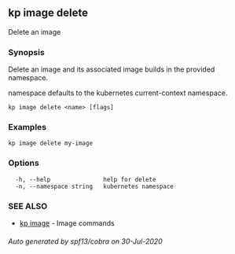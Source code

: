 ## kp image delete

Delete an image

### Synopsis

Delete an image and its associated image builds in the provided namespace.

namespace defaults to the kubernetes current-context namespace.

```
kp image delete <name> [flags]
```

### Examples

```
kp image delete my-image
```

### Options

```
  -h, --help               help for delete
  -n, --namespace string   kubernetes namespace
```

### SEE ALSO

* [kp image](kp_image.md)	 - Image commands

###### Auto generated by spf13/cobra on 30-Jul-2020
